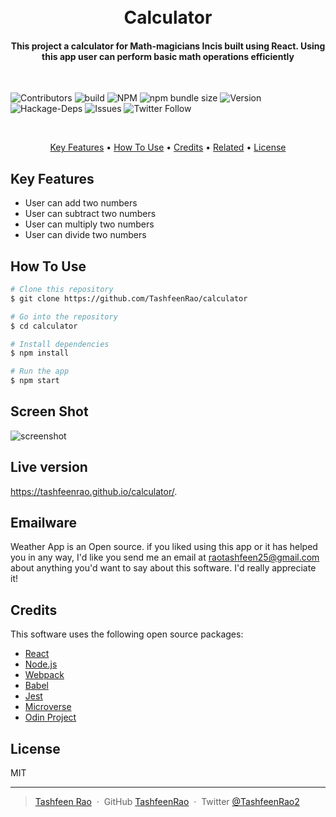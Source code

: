 
<h1 align="center">
  <br>
    Calculator
  <br>
</h1>

<h4 align="center">This project a calculator for Math-magicians Incis built using React. Using this app user can perform basic math operations efficiently
</h4>
</br>

![Contributors](https://img.shields.io/badge/Contributor-Tashfeen-green)
![build](https://img.shields.io/badge/build-passing-green)
![NPM](https://img.shields.io/badge/NPM-14.01-green)
![npm bundle size](https://img.shields.io/bundlephobia/min/react?color=green)
![Version](https://img.shields.io/badge/version-1.0.0-green)
![Hackage-Deps](https://img.shields.io/hackage-deps/v/json)
![Issues](https://img.shields.io/badge/issues-0-green)
![Twitter Follow](https://img.shields.io/twitter/follow/TashfeenRao2?label=Tashfeen&style=social)

</br>

<p align="center">
  <a href="#key-features">Key Features</a> •
  <a href="#how-to-use">How To Use</a> •
  <a href="#credits">Credits</a> •
  <a href="#related">Related</a> •
  <a href="#license">License</a>
</p>


## Key Features

* User can add two numbers
* User can  subtract two numbers
* User can multiply two numbers
* User can divide two numbers

## How To Use

```bash
# Clone this repository
$ git clone https://github.com/TashfeenRao/calculator

# Go into the repository
$ cd calculator

# Install dependencies
$ npm install

# Run the app
$ npm start
```

## Screen Shot

![screenshot](weather.png)

## Live version

https://tashfeenrao.github.io/calculator/.

## Emailware

Weather App is an Open source. if you liked using this app or it has helped you in any way, I'd like you send me an email at <raotashfeen25@gmail.com> about anything you'd want to say about this software. I'd really appreciate it!

## Credits

This software uses the following open source packages:

- [React](https://React.org/)
- [Node.js](https://nodejs.org/)
- [Webpack](https://webpack.js.org/)
- [Babel](https://babeljs.io/)
- [Jest](https://jestjs.io/)
- [Microverse](http://microverse.org/)
- [Odin Project](https://www.theodinproject.com/)

## License

MIT

---
> [Tashfeen Rao](https://tashfeenrao.github.io/personal-portfolio/) &nbsp;&middot;&nbsp;
> GitHub [TashfeenRao](https://github.com/TashfeenRao) &nbsp;&middot;&nbsp;
> Twitter [@TashfeenRao2](https://twitter.com/TashfeenRao2)
